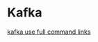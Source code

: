 # Kafka
[kafka use full command links](https://github.com/Macstar-hub/Kafka/wiki/Kafka-usefull-command)

